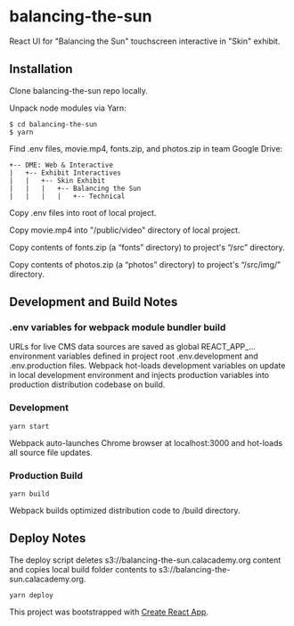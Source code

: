 # balancing-the-sun
React UI for "Balancing the Sun" touchscreen interactive in "Skin"
exhibit.

## Installation

Clone balancing-the-sun repo locally.

Unpack node modules via Yarn:

```
$ cd balancing-the-sun
$ yarn
```

Find .env files, movie.mp4, fonts.zip, and photos.zip in team Google Drive:
```
+-- DME: Web & Interactive
|   +-- Exhibit Interactives
|   |   +-- Skin Exhibit
|   |   |   +-- Balancing the Sun
|   |   |   |   +-- Technical
```

Copy .env files into root of local project.

Copy movie.mp4 into "/public/video" directory of local project.

Copy contents of fonts.zip (a “fonts” directory) to project's “/src” directory.

Copy contents of photos.zip (a “photos” directory) to project's “/src/img/”
directory.

## Development and Build Notes

### .env variables for webpack module bundler build
URLs for live CMS data sources are saved as global REACT_APP_... environment
variables defined in project root .env.development and .env.production files.
Webpack hot-loads development variables on update in local development
environment and injects production variables into production distribution
codebase on build.

### Development
```
yarn start
```
Webpack auto-launches Chrome browser at localhost:3000 and hot-loads all source
file updates.

### Production Build
```
yarn build
```
Webpack builds optimized distribution code to /build directory.

## Deploy Notes

The deploy script deletes s3://balancing-the-sun.calacademy.org content and
copies local build folder contents to s3://balancing-the-sun.calacademy.org.

```
yarn deploy
```

This project was bootstrapped with [Create React App](https://github.com/facebookincubator/create-react-app).
